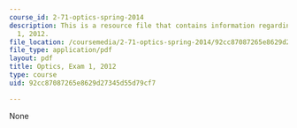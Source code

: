 ```yaml
---
course_id: 2-71-optics-spring-2014
description: This is a resource file that contains information regarding optics exam
  1, 2012.
file_location: /coursemedia/2-71-optics-spring-2014/92cc87087265e8629d27345d55d79cf7_MIT2_71S14_s12_quiz1.pdf
file_type: application/pdf
layout: pdf
title: Optics, Exam 1, 2012
type: course
uid: 92cc87087265e8629d27345d55d79cf7

---
```

None